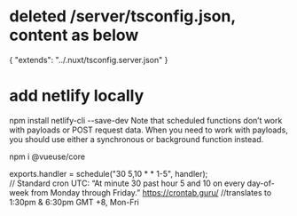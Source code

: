 # deleted /server/tsconfig.json, content as below
{
  "extends": "../.nuxt/tsconfig.server.json"
}

# add netlify locally
npm install netlify-cli --save-dev
Note that scheduled functions don’t work with payloads or POST request data. When you need to work with payloads, you should use either a synchronous or background function instead.


npm i @vueuse/core

exports.handler = schedule("30 5,10 * * 1-5", handler);   
// Standard cron UTC: “At minute 30 past hour 5 and 10 on every day-of-week from Monday through Friday.”   https://crontab.guru/
//translates to 1:30pm & 6:30pm GMT +8, Mon-Fri